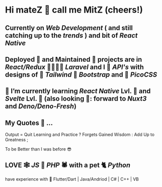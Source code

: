 # Hi mateZ :clinking_glasses: call me MitZ (cheers!)

##   Currently on ***Web Development*** ( and still catching up to the ***trends*** ) and bit of ***React Native***

##   Deployed :house_with_garden: and Maintained :bricks: projects are in ***React/Redux*** :family_man_woman_girl_boy: ***Laravel*** and I :hugs: ***API's*** with designs of :notebook_with_decorative_cover: ***Tailwind*** :scroll: ***Bootstrap*** and :green_book: ***PicoCSS***

## 	:hibiscus: I’m currently learning ***React Native*** Lvl. :rose: and ***Svelte*** Lvl. :rose: (also looking 🤔: forward to ***Nuxt3*** and ***Deno/Deno-Fresh***)

## 	My Quotes :thinking: ... 
   Output = Quit Learning and Practice ? Forgets Gained Wisdom : Add Up to Greatness ; 
   
   To be Better than I was before :sunglasses:
   
##   LOVE :spider_web: ***JS*** :couple: ***PHP*** :spider: with a pet :cat2: ***Python***
   have experience with :t-rex: Flutter/Dart | Java/Andriod | C# | C++ | VB

<!--
Next in line to study
| 🌱: Nuxt3 Lvl. 
| 🌱: Next Typescript 
| 🌱 Deno Fresh
| :seedling: Firebase

Emoji
https://github.com/ikatyang/emoji-cheat-sheet/blob/master/README.md
-->
